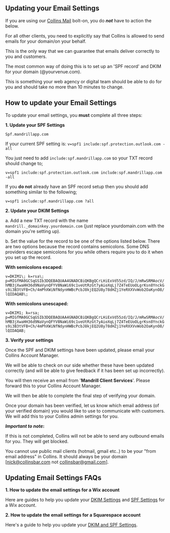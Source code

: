 ## Updating your Email Settings

If you are using our [Collins Mail](https://collins.uservoice.com/knowledgebase/articles/563052-extra-feature-collins-mail-how-to-video) bolt-on, you do **_not_** have to action the below.

For all other clients, you need to explicitly say that Collins is allowed to send emails for your domain/on your behalf. 

This is the only way that we can guarantee that emails deliver correctly to you and customers.

The most common way of doing this is to set up an 'SPF record' and DKIM for your domain (@yourvenue.com).

This is something your web agency or digital team should be able to do for you and should take no more than 10 minutes to change.

## How to update your Email Settings

To update your email settings, you **must** complete all three steps:

**1. Update your SPF Settings**

`Spf.mandrillapp.com`

If your current SPF setting is:
`v=spf1 include:spf.protection.outlook.com -all`

You just need to add `include:spf.mandrillapp.com` so your TXT record should change to;

`v=spf1 include:spf.protection.outlook.com include:spf.mandrillapp.com -all`

If you **do not** already have an SPF record setup then you should add something similar to the following;

`v=spf1 include:spf.mandrillapp.com ?all`

**2. Update your DKIM Settings**

a. Add a new TXT record with the name `mandrill._domainkey.yourdomain.com` (just replace yourdomain.com with the domain you're setting up).

b. Set the value for the record to be one of the options listed below. There are two options because the record contains semicolons. Some DNS providers escape semicolons for you while others require you to do it when you set up the record.

**With semicolons escaped:**

```v=DKIM1\; k=rsa\; p=MIGfMA0GCSqGSIb3DQEBAQUAA4GNADCBiQKBgQCrLHiExVd55zd/IQ/J/mRwSRMAocV/hMB3jXwaHH36d9NaVynQFYV8NaWi69c1veUtRzGt7yAioXqLj7Z4TeEUoOLgrKsn8YnckGs9i3B3tVFB+Ch/4mPhXWiNfNdynHWBcPcbJ8kjEQ2U8y78dHZj1YeRXXVvWob2OaKynO8/lQIDAQAB\;```

**With semicolons unescaped:**

```v=DKIM1; k=rsa; p=MIGfMA0GCSqGSIb3DQEBAQUAA4GNADCBiQKBgQCrLHiExVd55zd/IQ/J/mRwSRMAocV/hMB3jXwaHH36d9NaVynQFYV8NaWi69c1veUtRzGt7yAioXqLj7Z4TeEUoOLgrKsn8YnckGs9i3B3tVFB+Ch/4mPhXWiNfNdynHWBcPcbJ8kjEQ2U8y78dHZj1YeRXXVvWob2OaKynO8/lQIDAQAB;```

**3. Verify your settings**

Once the SPF and DKIM settings have been updated, please email your Collins Account Manager. 

We will be able to check on our side whether these have been updated correctly (and will be able to give feedback if it has been set up incorrectly).

You will then receive an email from '**Mandrill Client Services**'. Please forward this to your Collins Account Manager. 

We will then be able to complete the final step of verifying your domain. 

Once your domain has been verified, let us know which email address (of your verified domain) you would like to use to communicate with customers. We will add this to your Collins admin settings for you. 

**_Important to note_:** 

If this is not completed, Collins will not be able to send any outbound emails for you. They will get blocked.

You cannot use public mail clients (hotmail, gmail etc..) to be your "from email address" in Collins. It should always be your domain [nick@collinsbar.com not collinsbar@gmail.com].

## Updating Email Settings FAQs

**1. How to update the email settings for a Wix account**

Here are guides to help you update your [DKIM Settings](https://support.wix.com/en/article/adding-a-dkim-txt-record) and [SPF Settings](https://support.wix.com/en/article/adding-or-updating-spf-records-in-your-wix-account) for a Wix account. 

**2. How to update the email settings for a Squarespace account**

Here's a guide to help you update your [DKIM and SPF Settings](http://help.jilt.com/send-jilt-emails-from-your-own-domain/update-your-domain-provider-s-dns-settings/add-spf-and-dkim-records-to-squarespace).

